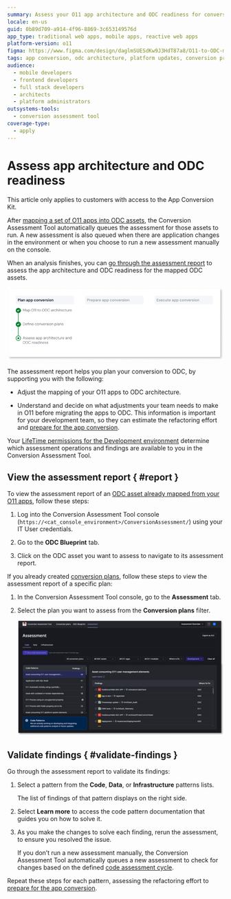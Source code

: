 ```yaml
---
summary: Assess your O11 app architecture and ODC readiness for conversion using the Conversion Assessment Tool.
locale: en-us
guid: 0b89d709-a914-4f96-8869-3c653149576d
app_type: traditional web apps, mobile apps, reactive web apps
platform-version: o11
figma: https://www.figma.com/design/daglmSUESdKw9J3HdT87a8/O11-to-ODC-migration?node-id=2168-1376
tags: app conversion, odc architecture, platform updates, conversion process, architecture assessment
audience:
  - mobile developers
  - frontend developers
  - full stack developers
  - architects
  - platform administrators
outsystems-tools:
  - conversion assessment tool
coverage-type:
  - apply
---
```


# Assess app architecture and ODC readiness

<div class="info" markdown="1">

This article only applies to customers with access to the App Conversion Kit.

</div>

After [mapping a set of O11 apps into ODC assets](plan-map-apps.md), the Conversion Assessment Tool automatically queues the assessment for those assets to run. A new assessment is also queued when there are application changes in the environment or when you choose to run a new assessment manually on the console.

When an analysis finishes, you can [go through the assessment report](#report) to assess the app architecture and ODC readiness for the mapped ODC assets.

![Diagram showing the Assess app architecture and ODC readiness step in the conversion process](images/prep-assess-app-arch-diag.png "Assess app architecture and ODC readiness")

The assessment report helps you plan your conversion to ODC, by supporting you with the following:

* Adjust the mapping of your O11 apps to ODC architecture.

* Understand and decide on what adjustments your team needs to make in O11 before migrating the apps to ODC. This information is important for your development team, so they can estimate the refactoring effort and [prepare for the app conversion](../prepare/prep-refactor-o11-apps.md).

<div class="info" markdown="1">

Your [LifeTime permissions for the Development environment](mat-permissions.md#assessment-findings) determine which assessment operations and findings are available to you in the Conversion Assessment Tool.

</div>

## View the assessment report { #report }

To view the assessment report of an [ODC asset already mapped from your O11 apps](plan-map-apps.md), follow these steps:

1. Log into the Conversion Assessment Tool console (`https://<cat_console_environment>/ConversionAssessment/`) using your IT User credentials.

1. Go to the **ODC Blueprint** tab.

1. Click on the ODC asset you want to assess to navigate to its assessment report.

If you already created [conversion plans](plan-define-migration-plans.md), follow these steps to view the assessment report of a specific plan:

1. In the Conversion Assessment Tool console, go to the **Assessment** tab.

1. Select the plan you want to assess from the **Conversion plans** filter.

    ![Screen showing an assessment report in the Conversion Assessment Tool.](images/assess-report-at.png "Assessment report in Conversion Assessment Tool")

## Validate findings { #validate-findings }

Go through the assessment report to validate its findings:

1. Select a pattern from the **Code**, **Data**, or **Infrastructure** patterns lists.

    The list of findings of that pattern displays on the right side.

1. Select **Learn more** to access the code pattern documentation that guides you on how to solve it.

1. As you make the changes to solve each finding, rerun the assessment, to ensure you resolved the issue.

    If you don’t run a new assessment manually, the Conversion Assessment Tool automatically queues a new assessment to check for changes based on the defined [code assessment cycle](../setup-assessement-tool.md#cycles).

Repeat these steps for each pattern, assessing the refactoring effort to [prepare for the app conversion](../prepare/prep-refactor-o11-apps.md).

